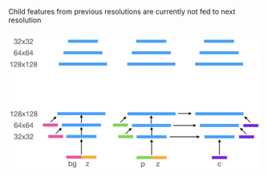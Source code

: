 Child features from previous resolutions are currently not fed to next resolution
<br/>
<br/>
![architecture](files/arch.png)